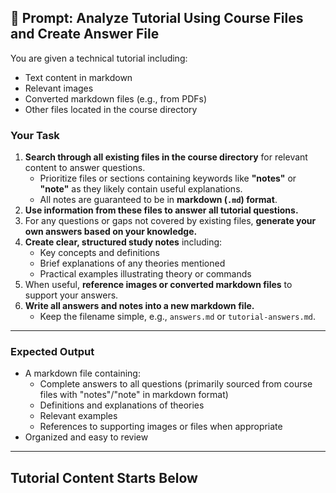 ## 🧠 Prompt: Analyze Tutorial Using Course Files and Create Answer File

You are given a technical tutorial including:

- Text content in markdown
- Relevant images
- Converted markdown files (e.g., from PDFs)
- Other files located in the course directory

### Your Task

1. **Search through all existing files in the course directory** for relevant content to answer questions.
   - Prioritize files or sections containing keywords like **"notes"** or **"note"** as they likely contain useful explanations.
   - All notes are guaranteed to be in **markdown (`.md`) format**.
2. **Use information from these files to answer all tutorial questions.**
3. For any questions or gaps not covered by existing files, **generate your own answers based on your knowledge.**
4. **Create clear, structured study notes** including:
   - Key concepts and definitions
   - Brief explanations of any theories mentioned
   - Practical examples illustrating theory or commands
5. When useful, **reference images or converted markdown files** to support your answers.
6. **Write all answers and notes into a new markdown file.**
   - Keep the filename simple, e.g., `answers.md` or `tutorial-answers.md`.

---

### Expected Output

- A markdown file containing:
  - Complete answers to all questions (primarily sourced from course files with "notes"/"note" in markdown format)
  - Definitions and explanations of theories
  - Relevant examples
  - References to supporting images or files when appropriate
- Organized and easy to review

---

## Tutorial Content Starts Below
